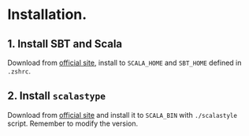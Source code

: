 # Installation.

## 1. Install SBT and Scala

Download from [official site](https://www.scala-lang.org/download/), install to
`SCALA_HOME` and `SBT_HOME` defined in `.zshrc`.

## 2. Install `scalastype`

Download from [official site](http://www.scalastyle.org/command-line.html) and
install it to `SCALA_BIN` with `./scalastyle` script. Remember to modify the
version.
